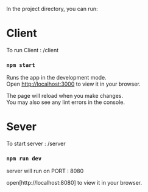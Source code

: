 
In the project directory, you can run:

# Client

To run Client : /client

### `npm start`

Runs the app in the development mode.\
Open [http://localhost:3000](http://localhost:3000) to view it in your browser.

The page will reload when you make changes.\
You may also see any lint errors in the console.

# Sever

To start server : /server

### `npm run dev`

server will run on PORT : 8080

open[http://localhost:8080] to view it in your browser.

